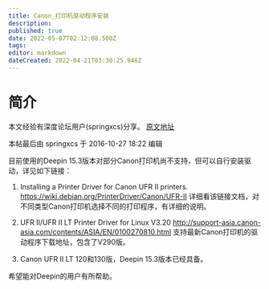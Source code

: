 ```yaml
---
title: Canon_打印机驱动程序安装
description: 
published: true
date: 2022-05-07T02:12:08.500Z
tags: 
editor: markdown
dateCreated: 2022-04-21T03:30:25.948Z
---
```


# 简介

本文经验有深度论坛用户(springxcs)分享。
[原文地址](https://bbs.deepin.org/forum.php?mod=viewthread&tid=44975)

本帖最后由 springxcs 于 2016-10-27 18:22 编辑


目前使用的Deepin 15.3版本对部分Canon打印机尚不支持，但可以自行安装驱动，详见如下链接：

1. Installing a Printer Driver for Canon UFR II printers.   https://wiki.debian.org/PrinterDriver/Canon/UFR-II
   详细看该链接文档，对不同类型Canon打印机选择不同的打印程序，有详细的说明。

2. UFR II/UFR II LT Printer Driver for Linux V3.20 http://support-asia.canon-asia.com/contents/ASIA/EN/0100270810.html
   支持最新Canon打印机的驱动程序下载地址，包含了V290版。

3. Canon UFR II LT 120和130版，Deepin 15.3版本已经具备。

希望能对Deepin的用户有所帮助。